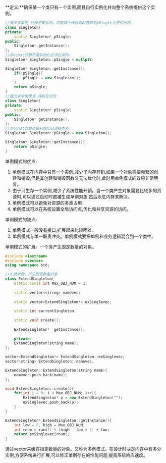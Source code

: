 **定义:**确保某一个类只有一个实例,而且自行实例化并向整个系统提供这个实例。  
```cpp
//懒汉式单例,线程不安全的。可能两个线程同时获取到pSingle为空的状态。
class Singleton{
private:
    static Singleton* pSingle;
public:
    Singleton* getInstance();
};
//非const的静态值初始化必须在类外。
Singleton* Singleton::pSingle = nullptr;

Singleton* Singleton::getInstance(){
    if(!pSingle){
        pSingle = new Singleton();
    }
    return pSingle;
}
//饿汉式单例模式 线程安全的
class Singleton{
private:
    static Singleton* pSingle;
public:
    Singleton* getInstance();
};
//非const的静态值初始化必须在类外。
Singleton* Singleton::pSingle = new Singleton();

Singleton* Singleton::getInstance(){
    return pSingle;
}
```


单例模式的优点:
1. 单例模式在内存中只有一个实例,减少了内存开销,如果一个对象需要频繁的创建和销毁,但是其创建和销毁函数又无法优化时,此时用单例模式的效果非常明显。
2. 由于只生存一个实例,减少了系统性能开销。当一个类产生对象需要比较多的资源时,可以通过启动时直接生成单例对象,然后永驻内存来解决。
3. 单例模式可以避免对资源的多重占用
4. 单例模式可以在系统设置全局访问点,优化和共享资源的访问。

单例模式的缺点:
1. 单例模式一般没有接口,扩展起来比较困难。
2. 单例模式与单一职责冲突。单例模式要把单例和业务逻辑混合到一个类中。

单例模式的扩展。一个类产生固定数量的对象。
```cpp
#include <iostream>
#include <vector>
using namespace std;

//扩展单例。产生固定数量对象
class ExtendSingleton{
    static const int Max_OBJ_NUM = 2;
    
    static vector<string> namevec;
    
    static vector<ExtendSingleton*> exSinglevec;
    
    static int currentSingleton;
    
    static void create();
    
    ExtendSingleton*  getInstance();
    
    private:
    ExtendSingleton(string name);
};

vector<ExtendSingleton*> ExtendSingleton::exSinglevec;
vector<string> ExtendSingleton::namevec;

ExtendSingleton::ExtendSingleton(string name){
    namevec.push_back(name);
};

void ExtendSingleton::create(){
    for(int i = 0; i < Max_OBJ_NUM; i++){
        ExtendSingleton* p = new ExtendSingleton("");
        exSinglevec.push_back(p);
    }
}

ExtendSingleton* ExtendSingleton::getInstance(){
    int low = 0, high = Max_OBJ_NUM;
    int rnum = rand() % (high - low + 1) + low;
    return exSinglevec[rnum];
}
```
通过vector来缓存指定数量的对象。又称为多例模式。在设计时决定内存中有多少实例,方便系统进行扩展,可以修正单例存在的性能问题,提高系统响应速度。
